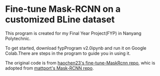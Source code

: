 # Fine-tune Mask-RCNN on a customized BLine dataset
This program is created for my Final Year Project(FYP) in Nanyang Polytechnic.

To get started, download fypProgram v2.0ipynb and run it on Google Colab.There are steps in the program to guide you in using it.

The original code is from [haochen23's fine-tune-MaskRcnn repo](https://github.com/haochen23/fine-tune-MaskRcnn), whic is adopted from [mattport's Mask-RCNN repo](https://github.com/matterport/Mask_RCNN).
